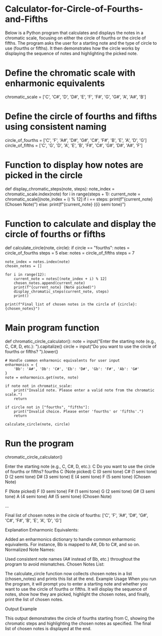 # Calculator-for-Circle-of-Fourths-and-Fifths

Below is a Python program that calculates and displays the notes in a chromatic scale, focusing on either the circle of fourths or the circle of fifths. The program asks the user for a starting note and the type of circle to use (fourths or fifths). It then demonstrates how the circle works by displaying the sequence of notes and highlighting the picked note.

# Define the chromatic scale with enharmonic equivalents
chromatic_scale = ['C', 'C#', 'D', 'D#', 'E', 'F', 'F#', 'G', 'G#', 'A', 'A#', 'B']

# Define the circle of fourths and fifths using consistent naming
circle_of_fourths = ['C', 'F', 'A#', 'D#', 'G#', 'C#', 'F#', 'B', 'E', 'A', 'D', 'G']
circle_of_fifths = ['C', 'G', 'D', 'A', 'E', 'B', 'F#', 'C#', 'G#', 'D#', 'A#', 'F']

# Function to display how notes are picked in the circle
def display_chromatic_steps(note, steps):
    note_index = chromatic_scale.index(note)
    for i in range(steps + 1):
        current_note = chromatic_scale[(note_index + i) % 12]
        if i == steps:
            print(f"{current_note} (Chosen Note)")
        else:
            print(f"{current_note} ({i} semi tone)")

# Function to calculate and display the circle of fourths or fifths
def calculate_circle(note, circle):
    if circle == "fourths":
        notes = circle_of_fourths
        steps = 5
    else:
        notes = circle_of_fifths
        steps = 7

    note_index = notes.index(note)
    chosen_notes = []

    for i in range(12):
        current_note = notes[(note_index + i) % 12]
        chosen_notes.append(current_note)
        print(f"{current_note} (Note picked)")
        display_chromatic_steps(current_note, steps)
        print()

    print(f"Final list of chosen notes in the circle of {circle}: {chosen_notes}")

# Main program function
def chromatic_circle_calculator():
    note = input("Enter the starting note (e.g., C, C#, D, etc.): ").capitalize()
    circle = input("Do you want to use the circle of fourths or fifths? ").lower()

    # Handle common enharmonic equivalents for user input
    enharmonics = {
        'Bb': 'A#', 'Db': 'C#', 'Eb': 'D#', 'Gb': 'F#', 'Ab': 'G#'
    }
    note = enharmonics.get(note, note)

    if note not in chromatic_scale:
        print("Invalid note. Please enter a valid note from the chromatic scale.")
        return

    if circle not in ["fourths", "fifths"]:
        print("Invalid choice. Please enter 'fourths' or 'fifths'.")
        return

    calculate_circle(note, circle)

# Run the program
chromatic_circle_calculator()

Enter the starting note (e.g., C, C#, D, etc.): C
Do you want to use the circle of fourths or fifths? fourths
C (Note picked)
C (0 semi tone)
C# (1 semi tone)
D (2 semi tone)
D# (3 semi tone)
E (4 semi tone)
F (5 semi tone) (Chosen Note)

F (Note picked)
F (0 semi tone)
F# (1 semi tone)
G (2 semi tone)
G# (3 semi tone)
A (4 semi tone)
A# (5 semi tone) (Chosen Note)

...

Final list of chosen notes in the circle of fourths: ['C', 'F', 'A#', 'D#', 'G#', 'C#', 'F#', 'B', 'E', 'A', 'D', 'G']

Explanation
Enharmonic Equivalents:

Added an enharmonics dictionary to handle common enharmonic equivalents. For instance, Bb is mapped to A#, Db to C#, and so on.
Normalized Note Names:

Used consistent note names (A# instead of Bb, etc.) throughout the program to avoid mismatches.
Chosen Notes List:

The calculate_circle function now collects chosen notes in a list (chosen_notes) and prints this list at the end.
Example Usage
When you run the program, it will prompt you to enter a starting note and whether you want to use the circle of fourths or fifths. It will display the sequence of notes, show how they are picked, highlight the chosen notes, and finally, print the list of chosen notes.

Output Example

This output demonstrates the circle of fourths starting from C, showing the chromatic steps and highlighting the chosen notes as specified. The final list of chosen notes is displayed at the end.
